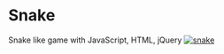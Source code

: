 # Snake
Snake like game with JavaScript, HTML, jQuery
<a href="https://ibb.co/mEyJO7"><img src="https://preview.ibb.co/jZfnGS/snake.png" alt="snake" border="0"></a><br /><a target='_blank' href='https://imgbb.com/'></a><br />

